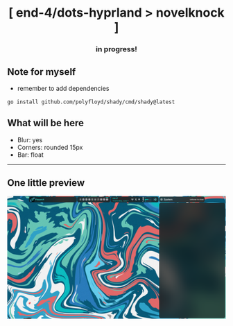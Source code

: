 <div align="center">
    <h1>[ end-4/dots-hyprland > novelknock ]</h1>
    <h3> in progress! </h3>
</div>

## Note for myself
- remember to add dependencies
```
go install github.com/polyfloyd/shady/cmd/shady@latest
```

## What will be here

- Blur: yes
- Corners: rounded 15px
- Bar: float

---

## One little preview
![end-4/dots-hyprland](./assets/novelknock-2.png)
